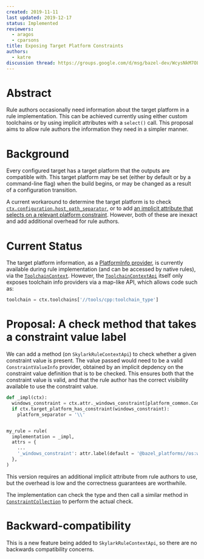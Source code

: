 ```yaml
---
created: 2019-11-11
last updated: 2019-12-17
status: Implemented
reviewers:
  - aragos
  - cparsons
title: Exposing Target Platform Constraints
authors:
  - katre
discussion thread: https://groups.google.com/d/msg/bazel-dev/WcysNkM7OLg/W2JCqBZKAgAJ
---
```



# Abstract

Rule authors occasionally need information about the target platform in a rule
implementation. This can be achieved currently using either custom toolchains or
by using implicit attributes with a `select()` call. This proposal aims to allow
rule authors the information they need in a simpler manner.

# Background

Every configured target has a target platform that the outputs are compatible
with. This target platform may be set (either by default or by a command-line
flag) when the build begins, or may be changed as a result of a configuration
transition.

A current workaround to determine the target platform is to check
[`ctx.configuration.host_path_separator`](https://github.com/bazelbuild/bazel/issues/9209),
or to add [an implicit attribute that selects on a relevant platform
constraint](https://github.com/bazelbuild/bazel/issues/9209#issuecomment-539239447).
However, both of these are inexact and add additional overhead for rule authors.

# Current Status

The target platform information, as a [PlatformInfo
provider](https://source.bazel.build/bazel/+/master:src/main/java/com/google/devtools/build/lib/analysis/platform/PlatformInfo.java),
is currently available during rule implementation (and can be accessed by native
rules), via the
[`ToolchainContext`](https://source.bazel.build/bazel/+/master:src/main/java/com/google/devtools/build/lib/analysis/ToolchainContext.java).
However, the
[`ToolchainContextApi`](https://source.bazel.build/bazel/+/master:src/main/java/com/google/devtools/build/lib/skylarkbuildapi/ToolchainContextApi.java)
itself only exposes toolchain info providers via a map-like API, which allows
code such as:

```py
toolchain = ctx.toolchains['//tools/cpp:toolchain_type']
```

# Proposal: A check method that takes a constraint value label

We can add a method (on `SkylarkRuleContextApi`) to check whether a
given constraint value is present. The value passed would need to be a valid
`ConstraintValueInfo` provider, obtained by an implicit depdency on the
constraint value definition that is to be checked. This ensures both that the
constraint value is valid, and that the rule author has the correct visibility
available to use the constraint value.

```py
def _impl(ctx):
  windows_constraint = ctx.attr._windows_constraint[platform_common.ConstraintValueInfo]
  if ctx.target_platform_has_constraint(windows_constraint):
    platform_separator = '\\'


my_rule = rule(
  implementation = _impl,
  attrs = {
    ...
    '_windows_constraint': attr.label(default = '@bazel_platforms//os:windows'),
  },
)
```

This version requires an additional implicit attribute from rule authors to use,
but the overhead is low and the correctness guarantees are worthwhile.

The implementation can check the type and then call a similar method in
[`ConstraintCollection`](https://source.bazel.build/bazel/+/master:src/main/java/com/google/devtools/build/lib/analysis/platform/ConstraintCollection.java?q=ConstraintCollection)
to perform the actual check.

# Backward-compatibility

This is a new feature being added to `SkylarkRuleContextApi`, so there are no
backwards compatibility concerns.
